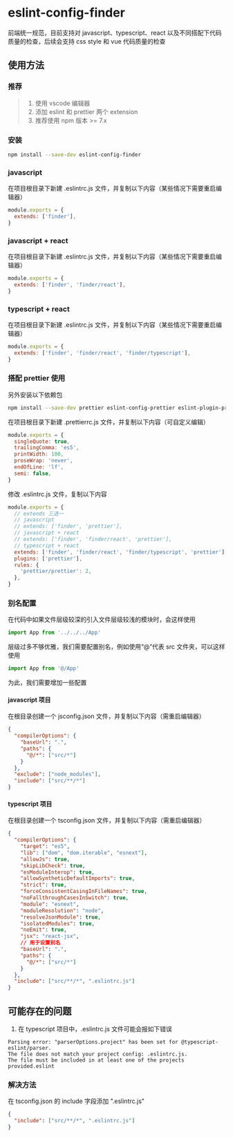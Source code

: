 # eslint-config-finder

前端统一规范，目前支持对 javascript、typescript、react 以及不同搭配下代码质量的检查，后续会支持 css style 和 vue 代码质量的检查

## 使用方法

### 推荐

> 1. 使用 vscode 编辑器
> 2. 添加 eslint 和 prettier 两个 extension
> 3. 推荐使用 npm 版本 >= 7.x

### 安装

```bash
npm install --save-dev eslint-config-finder
```

### javascript

在项目根目录下新建 .eslintrc.js 文件，并复制以下内容（某些情况下需要重启编辑器）

```javascript
module.exports = {
  extends: ['finder'],
}
```

### javascript + react

在项目根目录下新建 .eslintrc.js 文件，并复制以下内容（某些情况下需要重启编辑器）

```javascript
module.exports = {
  extends: ['finder', 'finder/react'],
}
```

### typescript + react

在项目根目录下新建 .eslintrc.js 文件，并复制以下内容（某些情况下需要重启编辑器）

```javascript
module.exports = {
  extends: ['finder', 'finder/react', 'finder/typescript'],
}
```

### 搭配 prettier 使用

另外安装以下依赖包

```bash
npm install --save-dev prettier eslint-config-prettier eslint-plugin-prettier
```

在项目根目录下新建 .prettierrc.js 文件，并复制以下内容（可自定义编辑）

```javascript
module.exports = {
  singleQuote: true,
  trailingComma: 'es5',
  printWidth: 100,
  proseWrap: 'never',
  endOfLine: 'lf',
  semi: false,
}
```

修改 .eslintrc.js 文件，复制以下内容

```javascript
module.exports = {
  // extends 三选一
  // javascript
  // extends: ['finder', 'prettier'],
  // javascript + react
  // extends: ['finder', 'finder/react', 'prettier'],
  // typescript + react
  extends: ['finder', 'finder/react', 'finder/typescript', 'prettier'],
  plugins: ['prettier'],
  rules: {
    'prettier/prettier': 2,
  },
}
```

### 别名配置

在代码中如果文件层级较深的引入文件层级较浅的模块时，会这样使用

```javascript
import App from '../../../App'
```

层级过多不够优雅，我们需要配置别名，例如使用“@”代表 src 文件夹，可以这样使用

```javascript
import App from '@/App'
```

为此，我们需要增加一些配置

#### javascript 项目

在根目录创建一个 jsconfig.json 文件，并复制以下内容（需重启编辑器）

```json
{
  "compilerOptions": {
    "baseUrl": ".",
    "paths": {
      "@/*": ["src/*"]
    }
  },
  "exclude": ["node_modules"],
  "include": ["src/**/*"]
}
```

#### typescript 项目

在根目录创建一个 tsconfig.json 文件，并复制以下内容（需重启编辑器）

```json
{
  "compilerOptions": {
    "target": "es5",
    "lib": ["dom", "dom.iterable", "esnext"],
    "allowJs": true,
    "skipLibCheck": true,
    "esModuleInterop": true,
    "allowSyntheticDefaultImports": true,
    "strict": true,
    "forceConsistentCasingInFileNames": true,
    "noFallthroughCasesInSwitch": true,
    "module": "esnext",
    "moduleResolution": "node",
    "resolveJsonModule": true,
    "isolatedModules": true,
    "noEmit": true,
    "jsx": "react-jsx",
    // 用于设置别名
    "baseUrl": ".",
    "paths": {
      "@/*": ["src/*"]
    }
  },
  "include": ["src/**/*", ".eslintrc.js"]
}
```

## 可能存在的问题

1. 在 typescript 项目中，.eslintrc.js 文件可能会报如下错误

```
Parsing error: "parserOptions.project" has been set for @typescript-eslint/parser.
The file does not match your project config: .eslintrc.js.
The file must be included in at least one of the projects provided.eslint
```

### 解决方法

在 tsconfig.json 的 include 字段添加 ".eslintrc.js"

```json
{
  "include": ["src/**/*", ".eslintrc.js"]
}
```
